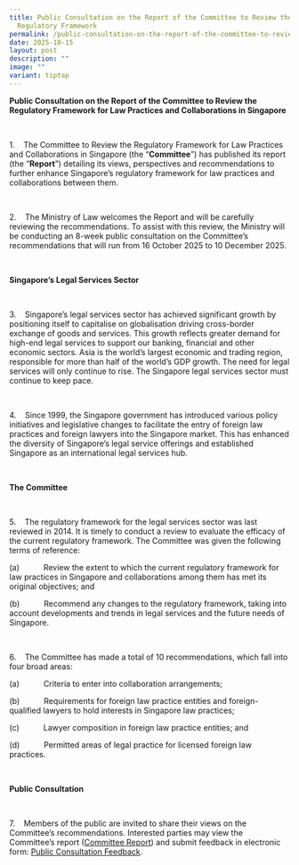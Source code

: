 ```yaml
---
title: Public Consultation on the Report of the Committee to Review the
  Regulatory Framework
permalink: /public-consultation-on-the-report-of-the-committee-to-review-the-regulatory-framework/
date: 2025-10-15
layout: post
description: ""
image: ""
variant: tiptap
---
```

<p><strong>Public Consultation on the Report of the Committee to Review the Regulatory Framework for Law Practices and Collaborations in Singapore</strong>
</p>
<p><strong>&nbsp;</strong>
</p>
<p>1.&nbsp;&nbsp;&nbsp; The Committee to Review the Regulatory Framework
for Law Practices and Collaborations in Singapore (the “<strong>Committee</strong>”)
has published its report (the “<strong>Report</strong>”) detailing its
views, perspectives and recommendations to further enhance Singapore’s
regulatory framework for law practices and collaborations between them.</p>
<p>&nbsp;</p>
<p>2.&nbsp;&nbsp;&nbsp; The Ministry of Law welcomes the Report and will
be carefully reviewing the recommendations. To assist with this review,
the Ministry will be conducting an 8-week public consultation on the Committee’s
recommendations that will run from 16 October 2025 to 10 December 2025.</p>
<p>&nbsp;</p>
<p><strong>Singapore’s Legal Services Sector</strong>
</p>
<p>&nbsp;</p>
<p>3.&nbsp;&nbsp;&nbsp; Singapore’s legal services sector has achieved significant
growth by positioning itself to capitalise on globalisation driving cross-border
exchange of goods and services. This growth reflects greater demand for
high-end legal services to support our banking, financial and other economic
sectors. Asia is the world’s largest economic and trading region, responsible
for more than half of the world’s GDP growth. The need for legal services
will only continue to rise. The Singapore legal services sector must continue
to keep pace.</p>
<p>&nbsp;</p>
<p>4.&nbsp;&nbsp;&nbsp; Since 1999, the Singapore government has introduced
various policy initiatives and legislative changes to facilitate the entry
of foreign law practices and foreign lawyers into the Singapore market.
This has enhanced the diversity of Singapore’s legal service offerings
and established Singapore as an international legal services hub.</p>
<p>&nbsp;</p>
<p><strong>The Committee</strong>
</p>
<p>&nbsp;</p>
<p>5.&nbsp;&nbsp;&nbsp; The regulatory framework for the legal services sector
was last reviewed in 2014. It is timely to conduct a review to evaluate
the efficacy of the current regulatory framework. The Committee was given
the following terms of reference:</p>
<p>(a)&nbsp;&nbsp;&nbsp;&nbsp;&nbsp;&nbsp;&nbsp;&nbsp;&nbsp;&nbsp; Review
the extent to which the current regulatory framework for law practices
in Singapore and collaborations among them has met its original objectives;
and</p>
<p>(b)&nbsp;&nbsp;&nbsp;&nbsp;&nbsp;&nbsp;&nbsp;&nbsp;&nbsp;&nbsp; Recommend
any changes to the regulatory framework, taking into account developments
and trends in legal services and the future needs of Singapore.</p>
<p>&nbsp;</p>
<p>6.&nbsp;&nbsp;&nbsp; The Committee has made a total of 10 recommendations,
which fall into four broad areas:</p>
<p>(a)&nbsp;&nbsp;&nbsp;&nbsp;&nbsp;&nbsp;&nbsp;&nbsp;&nbsp;&nbsp; Criteria
to enter into collaboration arrangements;</p>
<p>(b)&nbsp;&nbsp;&nbsp;&nbsp;&nbsp;&nbsp;&nbsp;&nbsp;&nbsp;&nbsp; Requirements
for foreign law practice entities and foreign-qualified lawyers to hold
interests in Singapore law practices;</p>
<p>(c)&nbsp;&nbsp;&nbsp;&nbsp;&nbsp;&nbsp;&nbsp;&nbsp;&nbsp;&nbsp; Lawyer
composition in foreign law practice entities; and</p>
<p>(d)&nbsp;&nbsp;&nbsp;&nbsp;&nbsp;&nbsp;&nbsp;&nbsp;&nbsp;&nbsp; Permitted
areas of legal practice for licensed foreign law practices.</p>
<p><strong>&nbsp;</strong>
</p>
<p><strong>Public Consultation</strong>
</p>
<p>&nbsp;</p>
<p>7.&nbsp;&nbsp;&nbsp; Members of the public are invited to share their
views on the Committee’s recommendations. Interested parties may view the
Committee’s report (<a href="/files/committeereport16oct2025.pdf" rel="noopener nofollow" target="_blank">Committee Report</a>)
and submit feedback in electronic form: <a href="https://go.gov.sg/regcomm2025" rel="noopener noreferrer nofollow" target="_blank">Public Consultation Feedback</a>.</p>
<p>&nbsp;</p>
<p>&nbsp;</p>
<p>&nbsp;</p>